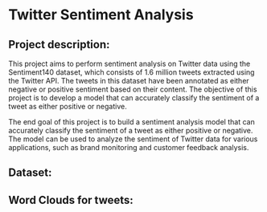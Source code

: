 # Twitter Sentiment Analysis

## Project description:
This project aims to perform sentiment analysis on Twitter data using the Sentiment140 dataset, which consists of 1.6 million tweets extracted using the Twitter API. The tweets in this dataset have been annotated as either negative or positive sentiment based on their content. The objective of this project is to develop a model that can accurately classify the sentiment of a tweet as either positive or negative.

The end goal of this project is to build a sentiment analysis model that can accurately classify the sentiment of a tweet as either positive or negative. The model can be used to analyze the sentiment of Twitter data for various applications, such as brand monitoring and customer feedback analysis.

## Dataset:

## Word Clouds for tweets:

